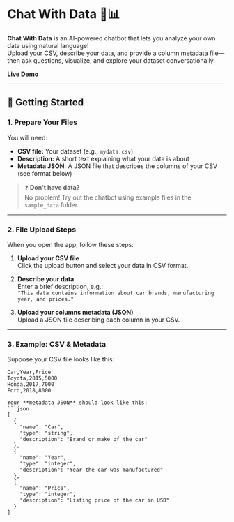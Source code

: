 # Chat With Data 🤖📊

**Chat With Data** is an AI-powered chatbot that lets you analyze your own data using natural language!  
Upload your CSV, describe your data, and provide a column metadata file—then ask questions, visualize, and explore your dataset conversationally.

[**Live Demo**](https://chat-with-data-g14f.streamlit.app)

---

## 🚀 Getting Started

### 1. Prepare Your Files

You will need:

- **CSV file:** Your dataset (e.g., `mydata.csv`)
- **Description:** A short text explaining what your data is about
- **Metadata JSON:** A JSON file that describes the columns of your CSV (see format below)

> ❓ **Don’t have data?**  
> No problem! Try out the chatbot using example files in the `sample_data` folder.

---

### 2. File Upload Steps

When you open the app, follow these steps:

1. **Upload your CSV file**  
   Click the upload button and select your data in CSV format.

2. **Describe your data**  
   Enter a brief description, e.g.:  
   `"This data contains information about car brands, manufacturing year, and prices."`

3. **Upload your columns metadata (JSON)**  
   Upload a JSON file describing each column in your CSV.

---

### 3. Example: CSV & Metadata

Suppose your CSV file looks like this:

```csv
Car,Year,Price
Toyota,2015,5000
Honda,2017,7000
Ford,2018,8000

Your **metadata JSON** should look like this:
```json
[
  {
    "name": "Car",
    "type": "string",
    "description": "Brand or make of the car"
  },
  {
    "name": "Year",
    "type": "integer",
    "description": "Year the car was manufactured"
  },
  {
    "name": "Price",
    "type": "integer",
    "description": "Listing price of the car in USD"
  }
]
